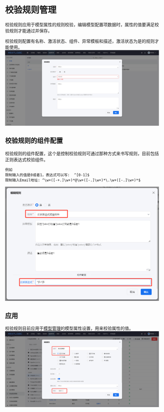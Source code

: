 # 校验规则管理
校验规则应用于模型属性的规则校验，编辑模型配置项数据时，属性的值要满足校验规则才能通过并保存。

校验规则配置有名称、激活状态、组件、异常模板和描述，激活状态为是的规则才能使用。
![](images/add_rule.png)

## 校验规则的组件配置
校验规则的组件配置，这个是控制校验规则可通过那种方式来书写规则，目前包括正则表达式校验组件。
```
例如
限制输入的值是0或者1，表达式可以写:  ^[0-1]$
限制输入Email地址: ^\w+([-+.]\w+)*@\w+([-.]\w+)*\.\w+([-.]\w+)*$
```
![](images/component-configuration.png)

## 应用
校验规则目前应用于[模型管理](../模型管理/模型管理.md/#模型属性)的模型属性设置，用来校验属性的值。
![](images/attribute_rule.png)